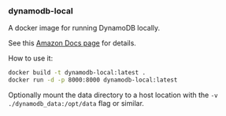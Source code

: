 ### dynamodb-local

A docker image for running DynamoDB locally.

See this [Amazon Docs page](http://docs.aws.amazon.com/amazondynamodb/latest/developerguide/Tools.DynamoDBLocal.html) for details.

How to use it:
```bash
docker build -t dynamodb-local:latest .
docker run -d -p 8000:8000 dynamodb-local:latest
```

Optionally mount the data directory to a host location with the `-v ./dynamodb_data:/opt/data` flag or similar.
